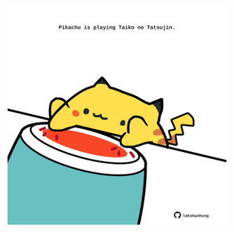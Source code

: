 <!-- built at 10/11/2021, 24:15:43 UTC -->
<p align="center">
  <img width="500" height="500" src="./ReadmeImage.svg">
</p>
